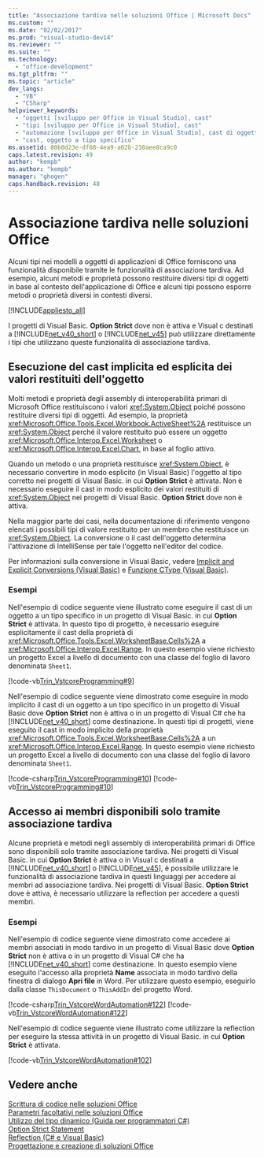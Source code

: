 ```yaml
---
title: "Associazione tardiva nelle soluzioni Office | Microsoft Docs"
ms.custom: ""
ms.date: "02/02/2017"
ms.prod: "visual-studio-dev14"
ms.reviewer: ""
ms.suite: ""
ms.technology: 
  - "office-development"
ms.tgt_pltfrm: ""
ms.topic: "article"
dev_langs: 
  - "VB"
  - "CSharp"
helpviewer_keywords: 
  - "oggetti [sviluppo per Office in Visual Studio], cast"
  - "tipi [sviluppo per Office in Visual Studio], cast"
  - "automazione [sviluppo per Office in Visual Studio], cast di oggetti"
  - "cast, oggetto a tipo specifico"
ms.assetid: 80b0d23e-df68-4ea9-a02b-238aee8ca9c0
caps.latest.revision: 49
author: "kempb"
ms.author: "kempb"
manager: "ghogen"
caps.handback.revision: 48
---
```

# Associazione tardiva nelle soluzioni Office
  Alcuni tipi nei modelli a oggetti di applicazioni di Office forniscono una funzionalità disponibile tramite le funzionalità di associazione tardiva.  Ad esempio, alcuni metodi e proprietà possono restituire diversi tipi di oggetti in base al contesto dell'applicazione di Office e alcuni tipi possono esporre metodi o proprietà diversi in contesti diversi.  
  
 [!INCLUDE[appliesto_all](../vsto/includes/appliesto-all-md.md)]  
  
 I progetti di Visual Basic. **Option Strict** dove non è attiva e Visual c destinati a [!INCLUDE[net_v40_short](../sharepoint/includes/net-v40-short-md.md)] o [!INCLUDE[net_v45](../vsto/includes/net-v45-md.md)] può utilizzare direttamente i tipi che utilizzano queste funzionalità di associazione tardiva.  
  
## Esecuzione del cast implicita ed esplicita dei valori restituiti dell'oggetto  
 Molti metodi e proprietà degli assembly di interoperabilità primari di Microsoft Office restituiscono i valori <xref:System.Object> poiché possono restituire diversi tipi di oggetti.  Ad esempio, la proprietà <xref:Microsoft.Office.Tools.Excel.Workbook.ActiveSheet%2A> restituisce un <xref:System.Object> perché il valore restituito può essere un oggetto <xref:Microsoft.Office.Interop.Excel.Worksheet> o <xref:Microsoft.Office.Interop.Excel.Chart>, in base al foglio attivo.  
  
 Quando un metodo o una proprietà restituisce <xref:System.Object>, è necessario convertire in modo esplicito \(in Visual Basic\) l'oggetto al tipo corretto nei progetti di Visual Basic. in cui **Option Strict** è attivata.  Non è necessario eseguire il cast in modo esplicito dei valori restituiti di <xref:System.Object> nei progetti di Visual Basic. **Option Strict** dove non è attiva.  
  
 Nella maggior parte dei casi, nella documentazione di riferimento vengono elencati i possibili tipi di valore restituito per un membro che restituisce un <xref:System.Object>.  La conversione o il cast dell'oggetto determina l'attivazione di IntelliSense per tale l'oggetto nell'editor del codice.  
  
 Per informazioni sulla conversione in Visual Basic, vedere [Implicit and Explicit Conversions &#40;Visual Basic&#41;](/dotnet/visual-basic/programming-guide/language-features/data-types/implicit-and-explicit-conversions) e [Funzione CType &#40;Visual Basic&#41;](/dotnet/visual-basic/language-reference/functions/ctype-function).  
  
### Esempi  
 Nell'esempio di codice seguente viene illustrato come eseguire il cast di un oggetto a un tipo specifico in un progetto di Visual Basic. in cui **Option Strict** è attivata.  In questo tipo di progetto, è necessario eseguire esplicitamente il cast della proprietà di <xref:Microsoft.Office.Tools.Excel.WorksheetBase.Cells%2A> a <xref:Microsoft.Office.Interop.Excel.Range>.  In questo esempio viene richiesto un progetto Excel a livello di documento con una classe del foglio di lavoro denominata `Sheet1`.  
  
 [!code-vb[Trin_VstcoreProgramming#9](../snippets/visualbasic/VS_Snippets_OfficeSP/Trin_VstcoreProgramming/VB/Sheet1.vb#9)]  
  
 Nell'esempio di codice seguente viene dimostrato come eseguire in modo implicito il cast di un oggetto a un tipo specifico in un progetto di Visual Basic dove **Option Strict** non è attiva o in un progetto di Visual C\# che ha [!INCLUDE[net_v40_short](../sharepoint/includes/net-v40-short-md.md)] come destinazione.  In questi tipi di progetti, viene eseguito il cast in modo implicito della proprietà <xref:Microsoft.Office.Tools.Excel.WorksheetBase.Cells%2A> a un <xref:Microsoft.Office.Interop.Excel.Range>.  In questo esempio viene richiesto un progetto Excel a livello di documento con una classe del foglio di lavoro denominata `Sheet1`.  
  
 [!code-csharp[Trin_VstcoreProgramming#10](../snippets/csharp/VS_Snippets_OfficeSP/Trin_VstcoreProgramming/CS/Sheet1.cs#10)]
 [!code-vb[Trin_VstcoreProgramming#10](../snippets/visualbasic/VS_Snippets_OfficeSP/Trin_VstcoreProgramming/VB/Sheet1.vb#10)]  
  
## Accesso ai membri disponibili solo tramite associazione tardiva  
 Alcune proprietà e metodi negli assembly di interoperabilità primari di Office sono disponibili solo tramite associazione tardiva.  Nei progetti di Visual Basic. in cui **Option Strict** è attiva o in Visual c destinati a [!INCLUDE[net_v40_short](../sharepoint/includes/net-v40-short-md.md)] o [!INCLUDE[net_v45](../vsto/includes/net-v45-md.md)], è possibile utilizzare le funzionalità di associazione tardiva in questi linguaggi per accedere ai membri ad associazione tardiva.  Nei progetti di Visual Basic. **Option Strict** dove è attiva, è necessario utilizzare la reflection per accedere a questi membri.  
  
### Esempi  
 Nell'esempio di codice seguente viene dimostrato come accedere ai membri associati in modo tardivo in un progetto di Visual Basic dove **Option Strict** non è attiva o in un progetto di Visual C\# che ha [!INCLUDE[net_v40_short](../sharepoint/includes/net-v40-short-md.md)] come destinazione.  In questo esempio viene eseguito l'accesso alla proprietà **Name** associata in modo tardivo della finestra di dialogo **Apri file** in Word.  Per utilizzare questo esempio, eseguirlo dalla classe `ThisDocument` o `ThisAddIn` del progetto Word.  
  
 [!code-csharp[Trin_VstcoreWordAutomation#122](../snippets/csharp/VS_Snippets_OfficeSP/Trin_VstcoreWordAutomation/CS/ThisDocument.cs#122)]
 [!code-vb[Trin_VstcoreWordAutomation#122](../snippets/visualbasic/VS_Snippets_OfficeSP/Trin_VstcoreWordAutomation/VB/ThisDocument.vb#122)]  
  
 Nell'esempio di codice seguente viene illustrato come utilizzare la reflection per eseguire la stessa attività in un progetto di Visual Basic. in cui **Option Strict** è attivata.  
  
 [!code-vb[Trin_VstcoreWordAutomation#102](../snippets/visualbasic/VS_Snippets_OfficeSP/Trin_VstcoreWordAutomation/VB/ThisDocument.vb#102)]  
  
## Vedere anche  
 [Scrittura di codice nelle soluzioni Office](../vsto/writing-code-in-office-solutions.md)   
 [Parametri facoltativi nelle soluzioni Office](../vsto/optional-parameters-in-office-solutions.md)   
 [Utilizzo del tipo dinamico &#40;Guida per programmatori C&#35;&#41;](/dotnet/csharp/programming-guide/types/using-type-dynamic)   
 [Option Strict Statement](/dotnet/visual-basic/language-reference/statements/option-strict-statement)   
 [Reflection &#40;C&#35; e Visual Basic&#41;](http://msdn.microsoft.com/library/5d1d1bcf-08de-4d0b-97a8-912d17c00f26)   
 [Progettazione e creazione di soluzioni Office](../vsto/designing-and-creating-office-solutions.md)  
  
  